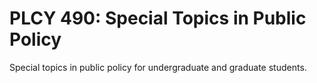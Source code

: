 # PLCY 490: Special Topics in Public Policy

Special topics in public policy for undergraduate and graduate students.